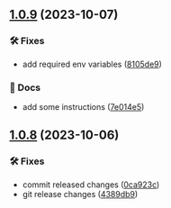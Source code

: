 ## [1.0.9](https://github.com/SkeLLLa/mr-poke/compare/v1.0.8...v1.0.9) (2023-10-07)


### 🛠 Fixes

* add required env variables ([8105de9](https://github.com/SkeLLLa/mr-poke/commit/8105de91dd49ed6304066dba492768f4b3357530))


### 📔 Docs

* add some instructions ([7e014e5](https://github.com/SkeLLLa/mr-poke/commit/7e014e5064174d553be6bbc2667994d421fad788))

## [1.0.8](https://github.com/SkeLLLa/mr-poke/compare/v1.0.7...v1.0.8) (2023-10-06)


### 🛠 Fixes

* commit released changes ([0ca923c](https://github.com/SkeLLLa/mr-poke/commit/0ca923c63896b7c2efc5d1473b505bd21833e914))
* git release changes ([4389db9](https://github.com/SkeLLLa/mr-poke/commit/4389db984b778fc953befb97f65905d1218db6d5))
